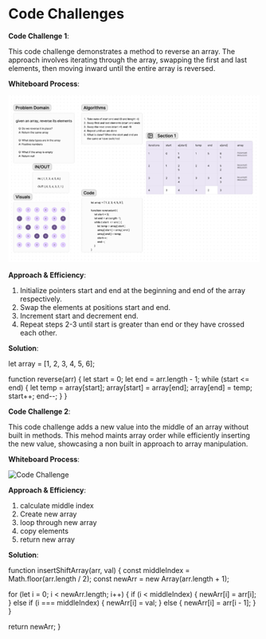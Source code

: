# Code Challenges

**Code Challenge 1**:

This code challenge demonstrates a method to reverse an array. The approach involves iterating through the array, swapping the first and last elements, then moving inward until the entire array is reversed.

**Whiteboard Process**:

![Code Challenge](./cc-assets/CC1.png)

**Approach & Efficiency**:

1. Initialize pointers start and end at the beginning and end of the array respectively.
2. Swap the elements at positions start and end.
3. Increment start and decrement end.
4. Repeat steps 2-3 until start is greater than end or they have crossed each other.

**Solution**:

let array = [1, 2, 3, 4, 5, 6];

function reverse(arr) {
    let start = 0;
    let end = arr.length - 1;
    while (start <= end) {
        let temp = array[start];
        array[start] = array[end];
        array[end] = temp;
        start++;
        end--;
    }
}

**Code Challenge 2**:

This code challenge adds a new value into the middle of an array without built in methods. This mehod maints array order while efficiently inserting the new value, showcasing a non built in approach to array manipulation.

**Whiteboard Process**:

![Code Challenge](./cc-assets/CC2.png)

**Approach & Efficiency**:

1. calculate middle index
2. Create new array
3. loop through new array
4. copy elements
5. return new array

**Solution**:

function insertShiftArray(arr, val) {
  const middleIndex = Math.floor(arr.length / 2);
  const newArr = new Array(arr.length + 1);

  for (let i = 0; i < newArr.length; i++) {
    if (i < middleIndex) {
      newArr[i] = arr[i];
    } else if (i === middleIndex) {
      newArr[i] = val;
    } else {
      newArr[i] = arr[i - 1];
    }
  }

  return newArr;
}
